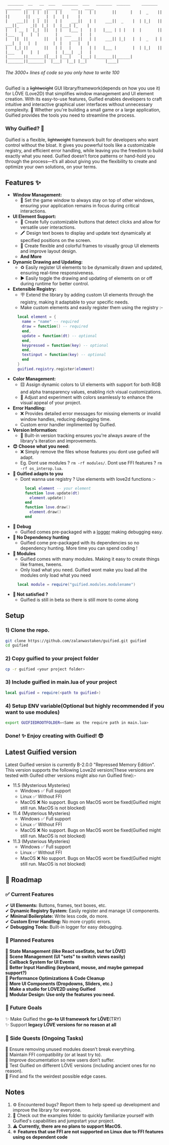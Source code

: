 ```
 _______  __   __  ___   _______  ___   _______  ______     _______  _______  _______  _______    ___   ____   
|       ||  | |  ||   | |       ||   | |       ||      |   |  _    ||       ||       ||   _   |  |   | |    |  
|    ___||  | |  ||   | |    ___||   | |    ___||  _    |  | |_|   ||    ___||_     _||  |_|  |  |___| |_    | 
|   | __ |  |_|  ||   | |   |___ |   | |   |___ | | |   |  |       ||   |___   |   |  |       |   ___    |   | 
|   ||  ||       ||   | |    ___||   | |    ___|| |_|   |  |  _   | |    ___|  |   |  |       |  |   |   |   | 
|   |_| ||       ||   | |   |    |   | |   |___ |       |  | |_|   ||   |___   |   |  |   _   |  |___|  _|   | 
|_______||_______||___| |___|    |___| |_______||______|   |_______||_______|  |___|  |__| |__|        |____|  

```
###### The 3000+ lines of code so you only have to write 100

Guified is a ~~lightweight~~ GUI library/framework(depends on how you use it) for LÖVE (Love2D) that simplifies window management and UI element creation. With its easy-to-use features, Guified enables developers to craft intuitive and interactive graphical user interfaces without unnecessary complexity. 🚀 Whether you're building a small game or a large application, Guified provides the tools you need to streamline the process.

### Why Guified? 🤷
Guified is a flexible, ~~lightweight~~ framework built for developers who want control without the bloat. It gives you powerful tools like a customizable registry, and efficient error handling, while leaving you the freedom to build exactly what you need. Guified doesn’t force patterns or hand-hold you through the process—it’s all about giving you the flexibility to create and optimize your own solutions, on your terms.

## Features ✨
- **Window Management:**
  - 📌 Set the game window to always stay on top of other windows, ensuring your application remains in focus during critical interactions.
- **UI Element Support:**
  - 🔘 Create fully customizable buttons that detect clicks and allow for versatile user interactions.
  - 🖍️ Design text boxes to display and update text dynamically at specified positions on the screen.
  - 🎨 Create flexible and colorful frames to visually group UI elements and improve layout design.
  - **And More**
- **Dynamic Drawing and Updating:**
  - ♻️ Easily register UI elements to be dynamically drawn and updated, ensuring real-time responsiveness.
  - ▶️ Easily toggle the drawing and updating of elements on or off during runtime for better control.
- **Extensible Registry:**
  - 🪧 Extend the library by adding custom UI elements through the registry, making it adaptable to your specific needs.
  - Make custom elements and easily register them using the registry :-
  ```lua
    local element = {
      name = "name" -- required
      draw = function() -- required
      end,
      update = function(dt) -- optional
      end,
      keypressed = function(key) -- optional
      end,
      textinput = function(key) -- optional
      end
    }
    guified.registry.register(element)
  ```
- **Color Management:**
  - 🟨 Assign dynamic colors to UI elements with support for both RGB and alpha transparency values, enabling rich visual customizations.
  - 🔹 Adjust and experiment with colors seamlessly to enhance the visual appeal of your project.
- **Error Handling:**
  - ❌ Provides detailed error messages for missing elements or invalid window handles, reducing debugging time.
  - Custom error handler implimented by Guified.
- **Version Information:**
  - 🔢 Built-in version tracking ensures you're always aware of the library's iteration and improvements.
- **😊 Choose what you need:**
  - ❌ Simply remove the files whose features you dont use gufied will adapt.
  - Eg. Dont use modules ? ```rm -rf modules/```. Dont use FFI features ? ```rm -rf os_interop.lua```.
- **🫵 Guified adapts to you**
  - Dont wanna use registry ? Use elements with love2d functions :-
    ```lua
      local element -- your element
      function love.update(dt)
        element.update()
      end
      function love.draw()
        element.draw()
      end
    ```
- **📜 Debug**
  - Guified comes pre-packaged with a [logger](https://github.com/Nykenik24/love2d-tools) making debugging easy.
- **🔫 No Dependency hunting**
  - Guified come pre-packaged with its dependencies so no dependency hunting. More time you can spend coding !
- **🧩 Modules**
  - Guified comes with many modules. Making it easy to create things like frames, tweens.
  - Only load what you need. Guified wont make you load all the modules only load what you need
  ```lua
    local module = require("guified.modules.modulename")
  ```
- **🤷 Not satisfied ?**
  - Guified is still in beta so there is still more to come along

## Setup
### 1) Clone the repo.
```bash
git clone https://github.com/zalanwastaken/guified.git guified
cd guified
```
### 2) Copy guified to your project folder
```bash
cp -r guified <your project folder>
```
### 3) Include guified in main.lua of your project
```lua
local guified = require(<path to guified>)
```
### 4) Setup ENV variable(Optional but highly recommended if you want to use modules)
```bash
export GUIFIEDROOTFOLDER=<Same as the require path in main.lua>
```
### Done! ✨ Enjoy creating with Guified! 😎

## Latest Guified version
Latest Guified version is currently B-2.0.0 "Repressed Memory Edition".<br>
This version supports the following Love2d version(These versions are tested with Guifed other versions might also run Guified fine):-
- 11.5 (Mysterious Mysteries)
  - Windows ✅ Full support
  - Linux ✅ Without FFI
  - MacOS ❌ No support. Bugs on MacOS wont be fixed(Guified might still run. MacOS is not blocked)
- 11.4 (Mysterious Mysteries)
  - Windows ✅ Full support
  - Linux ✅ Without FFI
  - MacOS ❌ No support. Bugs on MacOS wont be fixed(Guified might still run. MacOS is not blocked)
- 11.3 (Mysterious Mysteries)
  - Windows ✅ Full support
  - Linux ✅ Without FFI
  - MacOS ❌ No support. Bugs on MacOS wont be fixed(Guified might still run. MacOS is not blocked)

## 📍 Roadmap  

### ✅ **Current Features**  
✔ **UI Elements:** Buttons, frames, text boxes, etc.  
✔ **Dynamic Registry System:** Easily register and manage UI components.  
✔ **Minimal Boilerplate:** Write less code, do more.  
✔ **Custom Error Handling:** No more cryptic errors.  
✔ **Debugging Tools:** Built-in logger for easy debugging.    

### 🚀 **Planned Features**  
🔹 **State Management (like React useState, but for LÖVE)**  
🔹 **Scene Management (UI "sets" to switch views easily)**  
🔹 **Callback System for UI Events**  
🔹 **Better Input Handling (keyboard, mouse, and maybe gamepad support?)**  
🔹 **Performance Optimizations & Code Cleanup**  
🔹 **More UI Components (Dropdowns, Sliders, etc.)**  
🔹 **Make a studio for LOVE2D using Guified** <br>
🔹 **Modular Design: Use only the features you need.**

### 🔮 **Future Goals**  
✨ Make Guified the **go-to UI framework for LÖVE**(TRY)<br>
✨ Support **legacy LÖVE versions for no reason at all**<br>

### 🎯 **Side Quests (Ongoing Tasks)**
🔸 Ensure removing unused modules doesn’t break everything.<br>
🔸 Maintain FFI compatibility (or at least try to).<br>
🔸 Improve documentation so new users don’t suffer.<br>
🔸 Test Guified on different LÖVE versions (including ancient ones for no reason).<br>
🔸 Find and fix the weirdest possible edge cases.<br>

## Notes
1. ⚙️ Encountered bugs? Report them to help speed up development and improve the library for everyone.
2. 🔢 Check out the examples folder to quickly familiarize yourself with Guified's capabilities and jumpstart your project.
3. ⚠ **Currently, there are no plans to support MacOS.**
4. ❄ **Features that use FFI are not supported on Linux due to FFI features using os dependent code**
